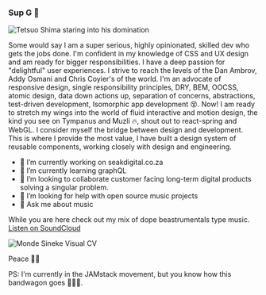 ### Sup G 👋


![Tetsuo Shima staring into his domination](https://media.giphy.com/media/jsoMtBuP1Ahpu/giphy.gif)


Some would say I am a super serious, highly opinionated, skilled dev who gets the jobs done. I'm confident in my knowledge of CSS and UX design and am ready for bigger responsibilities. I have a deep passion for "delightful" user experiences. I strive to reach the levels of the Dan Ambrov, Addy Osmani and Chris Coyier's of the world. I'm an advocate of responsive design, single responsibility principles, DRY, BEM, OOCSS, atomic design, data down actions up, separation of concerns, abstractions, test-driven development, Isomorphic app development 😵. Now! I am ready to stretch my wings into the world of fluid interactive and motion design, the kind you see on Tympanus and Muzli 🔥, shout out to react-spring and WebGL. I consider myself the bridge between design and development. This is where I provide the most value, I have built a design system of reusable components, working closely with design and engineering.


- 🔭 I’m currently working on seakdigital.co.za
- 🌱 I’m currently learning graphQL
- 👯 I’m looking to collaborate customer facing long-term digital products solving a singular problem.
- 🤔 I’m looking for help with open source music projects
- 💬 Ask me about music


While you are here check out my mix of dope beastrumentals type music.
[Listen on SoundCloud](https://soundcloud.com/skaftinselects/seak-dj-funeral-for-passion?in=skaftinselects/sets/skaftin-selector)


![Monde Sineke Visual CV](https://lh6.googleusercontent.com/azIbETqneQavMUqTO6Em-GoFWS_UIZZguN-5ZHCd1HRgxb5BKb-Q2QKuVMuwJhDH2EenEN4BNl3yAbpgCKwP=w1960-h3478-rw)


Peace ✌🏾

PS: I'm currently in the JAMstack movement, but you know how this bandwagon goes 🤷🏿‍♂️.
<!--
**S3ak/S3ak** is a ✨ _special_ ✨ repository because its `README.md` (this file) appears on your GitHub profile.

